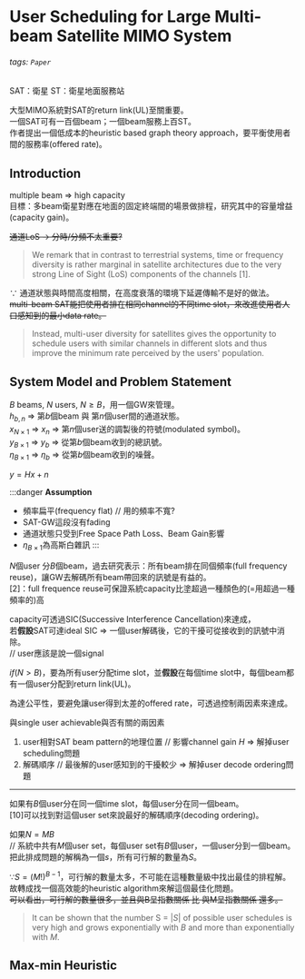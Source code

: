 # User Scheduling for Large Multi-beam Satellite MIMO System
###### tags: `Paper`
SAT：衛星
ST：衛星地面服務站

大型MIMO系統對SAT的return link(UL)至關重要。  
一個SAT可有一百個beam；一個beam服務上百ST。  
作者提出一個低成本的heuristic based graph theory approach，要平衡使用者間的服務率(offered rate)。

## Introduction
multiple beam => high capacity  
目標：多beam衛星對應在地面的固定終端間的場景做排程，研究其中的容量增益(capacity gain)。

~~通道LoS -> 分時/分頻不太重要?~~
> We remark that in contrast to terrestrial systems, time or frequency diversity is rather marginal in satellite architectures due to the very strong Line of Sight (LoS) components of the channels [1].

$\because$ 通道狀態與時間高度相關，在高度衰落的環境下延遲傳輸不是好的做法。  
~~multi-beam SAT能把使用者排在相同channel的不同time slot，來改進使用者人口感知到的最小data rate。~~
> Instead, multi-user diversity for satellites gives 
the opportunity to schedule users with similar channels in 
different slots and thus improve the minimum rate perceived 
by the users' population.

## System Model and Problem Statement
$B$ beams, $N$ users, $N \geq B$，用一個GW來管理。  
$h_{b, n}$ => 第$b$個beam 與 第$n$個user間的通道狀態。  
$x_{N \times 1}$ => $x_n$ => 第$n$個user送的調製後的符號(modulated symbol)。  
$y_{B \times 1}$ => $y_b$ => 從第$b$個beam收到的總訊號。  
$\eta_{B \times 1}$ => $\eta_b$ => 從第$b$個beam收到的噪聲。  

$y = Hx + n$

:::danger
**Assumption**
- 頻率扁平(frequency flat) // 用的頻率不寬?
- SAT-GW這段沒有fading
- 通道狀態只受到Free Space Path Loss、Beam Gain影響
- $\eta_{B \times 1}$為高斯白雜訊
:::

$N$個user 分$B$個beam，過去研究表示：所有beam排在同個頻率(full frequency reuse)，讓GW去解碼所有beam帶回來的訊號是有益的。  
[2]：full frequence reuse可保證系統capacity比塗超過一種顏色的(=用超過一種頻率的)高

capacity可透過SIC(Successive Interference Cancellation)來達成，  
若**假設**SAT可達ideal SIC => 一個user解碼後，它的干擾可從接收到的訊號中消除。  
// user應該是說一個signal


$if (N > B)$，要為所有user分配time slot，並**假設**在每個time slot中，每個beam都有一個user分配到return link(UL)。

為達公平性，要避免讓user得到太差的offered rate，可透過控制兩因素來達成。

與single user achievable與否有關的兩因素
1. user相對SAT beam pattern的地理位置 // 影響channel gain $H$
    => 解掉user scheduling問題
2. 解碼順序 // 最後解的user感知到的干擾較少
    => 解掉user decode ordering問題
---
如果有$B$個user分在同一個time slot，每個user分在同一個beam。  
[10]可以找到對這個user set來說最好的解碼順序(decoding ordering)。

如果$N = MB$  
// 系統中共有$M$個user set，每個user set有$B$個user，一個user分到一個beam。  
把此排成問題的解稱為一個$s$，所有可行解的數量為$S$。

$\because S = (M!)^{B-1}$，可行解的數量太多，不可能在這種數量級中找出最佳的排程解。
故轉成找一個高效能的heuristic algorithm來解這個最佳化問題。  
~~可以看出，可行解的數量很多，並且與B呈指數關係 比 與M呈指數關係 還多。~~
> It can be shown that the number S = $|S|$ of possible user schedules is very high and grows exponentially with $B$ and more than exponentially with $M$.

## Max-min Heuristic
